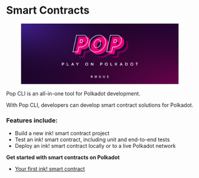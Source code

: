 # Smart Contracts

<figure><img src=".gitbook/assets/image.png" alt=""><figcaption></figcaption></figure>

Pop CLI is an all-in-one tool for Polkadot development.

With Pop CLI, developers can develop smart contract solutions for Polkadot.

### Features include:

* Build a new ink! smart contract project
* Test an ink! smart contract, including unit and end-to-end tests
* Deploy an ink! smart contract locally or to a live Polkadot network

**Get started with smart contracts on Polkadot**

* [Your first ink! smart contract](tutorials/your-first-ink-smart-contract.md)
